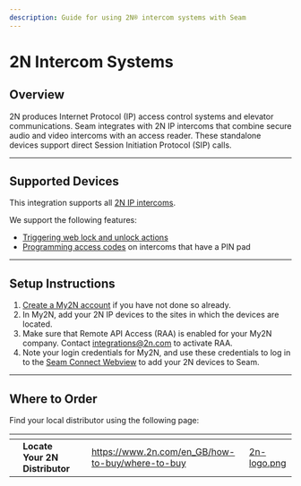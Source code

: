 ```yaml
---
description: Guide for using 2N® intercom systems with Seam
---
```


# 2N Intercom Systems

## Overview

2N produces Internet Protocol (IP) access control systems and elevator communications. Seam integrates with 2N IP intercoms that combine secure audio and video intercoms with an access reader. These standalone devices support direct Session Initiation Protocol (SIP) calls.

***

## Supported Devices

This integration supports all [2N IP intercoms](https://wiki.2n.com/is/en).

We support the following features:

* [Triggering web lock and unlock actions](../products/smart-locks/lock-and-unlock.md)
* [Programming access codes](../products/smart-locks/access-codes/) on intercoms that have a PIN pad

***

## Setup Instructions

1. [Create a My2N account](https://my2n.com/2n-remote-configuration) if you have not done so already.
2. In My2N, add your 2N IP devices to the sites in which the devices are located.
3. Make sure that Remote API Access (RAA) is enabled for your My2N company. Contact [integrations@2n.com](mailto:integrations@2n.com) to activate RAA.
4. Note your login credentials for My2N, and use these credentials to log in to the [Seam Connect Webview](../core-concepts/connect-webviews.md) to add your 2N devices to Seam.

***

## Where to Order

Find your local distributor using the following page:

<table data-view="cards"><thead><tr><th></th><th></th><th></th><th data-hidden data-card-target data-type="content-ref"></th><th data-hidden data-card-cover data-type="files"></th></tr></thead><tbody><tr><td></td><td><strong>Locate Your 2N Distributor</strong></td><td></td><td><a href="https://www.2n.com/en_GB/how-to-buy/where-to-buy">https://www.2n.com/en_GB/how-to-buy/where-to-buy</a></td><td><a href="../.gitbook/assets/2n-logo.png">2n-logo.png</a></td></tr></tbody></table>
